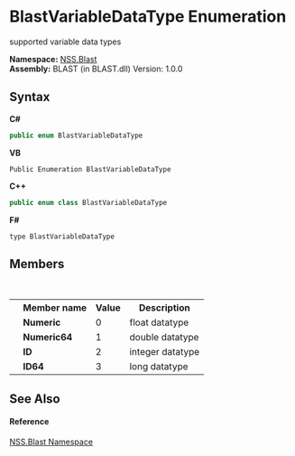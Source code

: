 # BlastVariableDataType Enumeration
 

supported variable data types

**Namespace:**&nbsp;<a href="88b55311-4a89-0894-e27a-e157e443c7f7">NSS.Blast</a><br />**Assembly:**&nbsp;BLAST (in BLAST.dll) Version: 1.0.0

## Syntax

**C#**<br />
``` C#
public enum BlastVariableDataType
```

**VB**<br />
``` VB
Public Enumeration BlastVariableDataType
```

**C++**<br />
``` C++
public enum class BlastVariableDataType
```

**F#**<br />
``` F#
type BlastVariableDataType
```


## Members
&nbsp;<table><tr><th></th><th>Member name</th><th>Value</th><th>Description</th></tr><tr><td /><td target="F:NSS.Blast.BlastVariableDataType.Numeric">**Numeric**</td><td>0</td><td>float datatype</td></tr><tr><td /><td target="F:NSS.Blast.BlastVariableDataType.Numeric64">**Numeric64**</td><td>1</td><td>double datatype</td></tr><tr><td /><td target="F:NSS.Blast.BlastVariableDataType.ID">**ID**</td><td>2</td><td>integer datatype</td></tr><tr><td /><td target="F:NSS.Blast.BlastVariableDataType.ID64">**ID64**</td><td>3</td><td>long datatype</td></tr></table>

## See Also


#### Reference
<a href="88b55311-4a89-0894-e27a-e157e443c7f7">NSS.Blast Namespace</a><br />